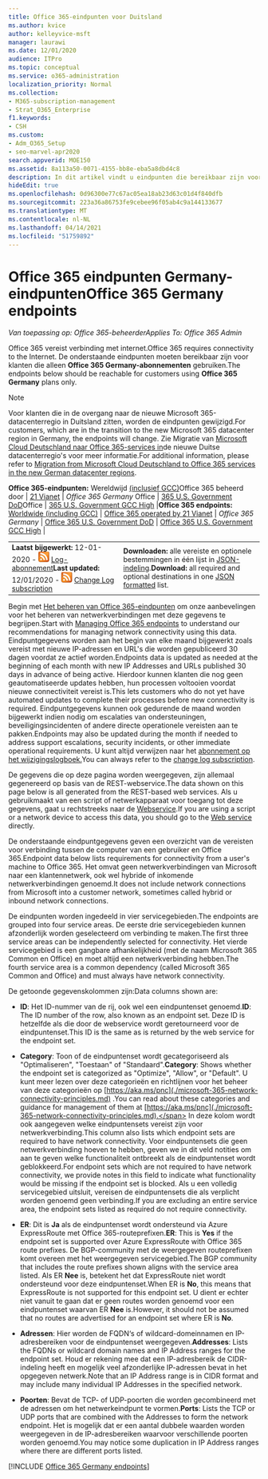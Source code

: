 ```yaml
---
title: Office 365-eindpunten voor Duitsland
ms.author: kvice
author: kelleyvice-msft
manager: laurawi
ms.date: 12/01/2020
audience: ITPro
ms.topic: conceptual
ms.service: o365-administration
localization_priority: Normal
ms.collection:
- M365-subscription-management
- Strat_O365_Enterprise
f1.keywords:
- CSH
ms.custom:
- Adm_O365_Setup
- seo-marvel-apr2020
search.appverid: MOE150
ms.assetid: 8a113a50-0071-4155-bb8e-eba5a8dbd4c8
description: In dit artikel vindt u eindpunten die bereikbaar zijn voor klanten die Office 365 gebruiken in Duitsland.
hideEdit: true
ms.openlocfilehash: 0d96300e77c67ac05ea18ab23d63c01d4f840dfb
ms.sourcegitcommit: 223a36a86753fe9cebee96f05ab4c9a144133677
ms.translationtype: MT
ms.contentlocale: nl-NL
ms.lasthandoff: 04/14/2021
ms.locfileid: "51759892"
---
```

# <a name="office-365-germany-endpoints"></a><span data-ttu-id="96dac-103">Office 365 eindpunten Germany-eindpunten</span><span class="sxs-lookup"><span data-stu-id="96dac-103">Office 365 Germany endpoints</span></span>

 <span data-ttu-id="96dac-104">*Van toepassing op: Office 365-beheerder*</span><span class="sxs-lookup"><span data-stu-id="96dac-104">*Applies To: Office 365 Admin*</span></span>

<span data-ttu-id="96dac-105">Office 365 vereist verbinding met internet.</span><span class="sxs-lookup"><span data-stu-id="96dac-105">Office 365 requires connectivity to the Internet.</span></span> <span data-ttu-id="96dac-106">De onderstaande eindpunten moeten bereikbaar zijn voor klanten die alleen **Office 365 Germany-abonnementen** gebruiken.</span><span class="sxs-lookup"><span data-stu-id="96dac-106">The endpoints below should be reachable for customers using **Office 365 Germany** plans only.</span></span>

> [!NOTE]
> <span data-ttu-id="96dac-107">Voor klanten die in de overgang naar de nieuwe Microsoft 365-datacenterregio in Duitsland zitten, worden de eindpunten gewijzigd.</span><span class="sxs-lookup"><span data-stu-id="96dac-107">For customers, which are in the transition to the new Microsoft 365 datacenter region in Germany, the endpoints will change.</span></span>
> <span data-ttu-id="96dac-108">Zie Migratie van [Microsoft Cloud Deutschland naar Office 365-services in](ms-cloud-germany-transition.md)de nieuwe Duitse datacenterregio's voor meer informatie.</span><span class="sxs-lookup"><span data-stu-id="96dac-108">For additional information, please refer to [Migration from Microsoft Cloud Deutschland to Office 365 services in the new German datacenter regions](ms-cloud-germany-transition.md).</span></span>
  
 <span data-ttu-id="96dac-109">**Office 365-eindpunten:** Wereldwijd [(inclusief GCC)](urls-and-ip-address-ranges.md)Office 365 beheerd door   |  [21 Vianet](urls-and-ip-address-ranges-21vianet.md)   |  *Office 365 Germany* Office  |  [365 U.S. Government DoD](microsoft-365-u-s-government-dod-endpoints.md)Office  |  [365 U.S. Government GCC High](microsoft-365-u-s-government-gcc-high-endpoints.md)  |</span><span class="sxs-lookup"><span data-stu-id="96dac-109">**Office 365 endpoints:** [Worldwide (including GCC)](urls-and-ip-address-ranges.md)  | [Office 365 operated by 21 Vianet](urls-and-ip-address-ranges-21vianet.md)  | *Office 365 Germany* | [Office 365 U.S. Government DoD](microsoft-365-u-s-government-dod-endpoints.md) | [Office 365 U.S. Government GCC High](microsoft-365-u-s-government-gcc-high-endpoints.md)  |</span></span>
  
|||
|:-----|:-----|
|<span data-ttu-id="96dac-110">**Laatst bijgewerkt:** 12-01-2020 - ![ RSS Change ](../media/5dc6bb29-25db-4f44-9580-77c735492c4b.png) [Log-abonnement](https://endpoints.office.com/version/Germany?allversions=true&format=rss&clientrequestid=b10c5ed1-bad1-445f-b386-b919946339a7)</span><span class="sxs-lookup"><span data-stu-id="96dac-110">**Last updated:** 12/01/2020 - ![RSS](../media/5dc6bb29-25db-4f44-9580-77c735492c4b.png) [Change Log subscription](https://endpoints.office.com/version/Germany?allversions=true&format=rss&clientrequestid=b10c5ed1-bad1-445f-b386-b919946339a7)</span></span> |<span data-ttu-id="96dac-111">**Downloaden:** alle vereiste en optionele bestemmingen in één lijst in [JSON-indeling](https://endpoints.office.com/endpoints/Germany?clientrequestid=b10c5ed1-bad1-445f-b386-b919946339a7).</span><span class="sxs-lookup"><span data-stu-id="96dac-111">**Download:** all required and optional destinations in one [JSON formatted](https://endpoints.office.com/endpoints/Germany?clientrequestid=b10c5ed1-bad1-445f-b386-b919946339a7) list.</span></span>  <br/> |

<span data-ttu-id="96dac-112">Begin met [Het beheren van Office 365-eindpunten](managing-office-365-endpoints.md) om onze aanbevelingen voor het beheren van netwerkverbindingen met deze gegevens te begrijpen.</span><span class="sxs-lookup"><span data-stu-id="96dac-112">Start with [Managing Office 365 endpoints](managing-office-365-endpoints.md) to understand our recommendations for managing network connectivity using this data.</span></span> <span data-ttu-id="96dac-113">Eindpuntgegevens worden aan het begin van elke maand bijgewerkt zoals vereist met nieuwe IP-adressen en URL's die worden gepubliceerd 30 dagen voordat ze actief worden.</span><span class="sxs-lookup"><span data-stu-id="96dac-113">Endpoints data is updated as needed at the beginning of each month with new IP Addresses and URLs published 30 days in advance of being active.</span></span> <span data-ttu-id="96dac-114">Hierdoor kunnen klanten die nog geen geautomatiseerde updates hebben, hun processen voltooien voordat nieuwe connectiviteit vereist is.</span><span class="sxs-lookup"><span data-stu-id="96dac-114">This lets customers who do not yet have automated updates to complete their processes before new connectivity is required.</span></span> <span data-ttu-id="96dac-115">Eindpuntgegevens kunnen ook gedurende de maand worden bijgewerkt indien nodig om escalaties van ondersteuningen, beveiligingsincidenten of andere directe operationele vereisten aan te pakken.</span><span class="sxs-lookup"><span data-stu-id="96dac-115">Endpoints may also be updated during the month if needed to address support escalations, security incidents, or other immediate operational requirements.</span></span> <span data-ttu-id="96dac-116">U kunt altijd verwijzen naar het [abonnement op het wijzigingslogboek.](https://endpoints.office.com/version/Germany?allversions=true&format=rss&clientrequestid=b10c5ed1-bad1-445f-b386-b919946339a7)</span><span class="sxs-lookup"><span data-stu-id="96dac-116">You can always refer to the [change log subscription](https://endpoints.office.com/version/Germany?allversions=true&format=rss&clientrequestid=b10c5ed1-bad1-445f-b386-b919946339a7).</span></span>

<span data-ttu-id="96dac-117">De gegevens die op deze pagina worden weergegeven, zijn allemaal gegenereerd op basis van de REST-webservice.</span><span class="sxs-lookup"><span data-stu-id="96dac-117">The data shown on this page below is all generated from the REST-based web services.</span></span> <span data-ttu-id="96dac-118">Als u gebruikmaakt van een script of netwerkapparaat voor toegang tot deze gegevens, gaat u rechtstreeks naar de [Webservice](microsoft-365-ip-web-service.md).</span><span class="sxs-lookup"><span data-stu-id="96dac-118">If you are using a script or a network device to access this data, you should go to the [Web service](microsoft-365-ip-web-service.md) directly.</span></span>

<span data-ttu-id="96dac-119">De onderstaande eindpuntgegevens geven een overzicht van de vereisten voor verbinding tussen de computer van een gebruiker en Office 365.</span><span class="sxs-lookup"><span data-stu-id="96dac-119">Endpoint data below lists requirements for connectivity from a user's machine to Office 365.</span></span> <span data-ttu-id="96dac-120">Het omvat geen netwerkverbindingen van Microsoft naar een klantennetwerk, ook wel hybride of inkomende netwerkverbindingen genoemd.</span><span class="sxs-lookup"><span data-stu-id="96dac-120">It does not include network connections from Microsoft into a customer network, sometimes called hybrid or inbound network connections.</span></span>

<span data-ttu-id="96dac-121">De eindpunten worden ingedeeld in vier servicegebieden.</span><span class="sxs-lookup"><span data-stu-id="96dac-121">The endpoints are grouped into four service areas.</span></span> <span data-ttu-id="96dac-122">De eerste drie servicegebieden kunnen afzonderlijk worden geselecteerd om verbinding te maken.</span><span class="sxs-lookup"><span data-stu-id="96dac-122">The first three service areas can be independently selected for connectivity.</span></span> <span data-ttu-id="96dac-123">Het vierde servicegebied is een gangbare afhankelijkheid (met de naam Microsoft 365 Common en Office) en moet altijd een netwerkverbinding hebben.</span><span class="sxs-lookup"><span data-stu-id="96dac-123">The fourth service area is a common dependency (called Microsoft 365 Common and Office) and must always have network connectivity.</span></span>

<span data-ttu-id="96dac-124">De getoonde gegevenskolommen zijn:</span><span class="sxs-lookup"><span data-stu-id="96dac-124">Data columns shown are:</span></span>

- <span data-ttu-id="96dac-125">**ID**: Het ID-nummer van de rij, ook wel een eindpuntenset genoemd.</span><span class="sxs-lookup"><span data-stu-id="96dac-125">**ID**: The ID number of the row, also known as an endpoint set.</span></span> <span data-ttu-id="96dac-126">Deze ID is hetzelfde als die door de webservice wordt geretourneerd voor de eindpuntenset.</span><span class="sxs-lookup"><span data-stu-id="96dac-126">This ID is the same as is returned by the web service for the endpoint set.</span></span>

- <span data-ttu-id="96dac-127">**Category**: Toon of de eindpuntenset wordt gecategoriseerd als "Optimaliseren", "Toestaan" of "Standaard".</span><span class="sxs-lookup"><span data-stu-id="96dac-127">**Category**: Shows whether the endpoint set is categorized as "Optimize", "Allow", or "Default".</span></span> <span data-ttu-id="96dac-128">U kunt meer lezen over deze categorieën en richtlijnen voor het beheer van deze categorieën op [https://aka.ms/pnc](./microsoft-365-network-connectivity-principles.md) .</span><span class="sxs-lookup"><span data-stu-id="96dac-128">You can read about these categories and guidance for management of them at [https://aka.ms/pnc](./microsoft-365-network-connectivity-principles.md).</span></span> <span data-ttu-id="96dac-129">In deze kolom wordt ook aangegeven welke eindpuntensets vereist zijn voor netwerkverbinding.</span><span class="sxs-lookup"><span data-stu-id="96dac-129">This column also lists which endpoint sets are required to have network connectivity.</span></span> <span data-ttu-id="96dac-130">Voor eindpuntensets die geen netwerkverbinding hoeven te hebben, geven we in dit veld notities om aan te geven welke functionaliteit ontbreekt als de eindpuntenset wordt geblokkeerd.</span><span class="sxs-lookup"><span data-stu-id="96dac-130">For endpoint sets which are not required to have network connectivity, we provide notes in this field to indicate what functionality would be missing if the endpoint set is blocked.</span></span> <span data-ttu-id="96dac-131">Als u een volledig servicegebied uitsluit, vereisen de eindpuntensets die als verplicht worden genoemd geen verbinding.</span><span class="sxs-lookup"><span data-stu-id="96dac-131">If you are excluding an entire service area, the endpoint sets listed as required do not require connectivity.</span></span>

- <span data-ttu-id="96dac-132">**ER**: Dit is **Ja** als de eindpuntenset wordt ondersteund via Azure ExpressRoute met Office 365-routeprefixen.</span><span class="sxs-lookup"><span data-stu-id="96dac-132">**ER**: This is **Yes** if the endpoint set is supported over Azure ExpressRoute with Office 365 route prefixes.</span></span> <span data-ttu-id="96dac-133">De BGP-community met de weergegeven routeprefixen komt overeen met het weergegeven servicegebied.</span><span class="sxs-lookup"><span data-stu-id="96dac-133">The BGP community that includes the route prefixes shown aligns with the service area listed.</span></span> <span data-ttu-id="96dac-134">Als ER **Nee** is, betekent het dat ExpressRoute niet wordt ondersteund voor deze eindpuntenset.</span><span class="sxs-lookup"><span data-stu-id="96dac-134">When ER is **No**, this means that ExpressRoute is not supported for this endpoint set.</span></span> <span data-ttu-id="96dac-135">U dient er echter niet vanuit te gaan dat er geen routes worden genoemd voor een eindpuntenset waarvan ER **Nee** is.</span><span class="sxs-lookup"><span data-stu-id="96dac-135">However, it should not be assumed that no routes are advertised for an endpoint set where ER is **No**.</span></span>

- <span data-ttu-id="96dac-136">**Adressen**: Hier worden de FQDN‘s of wildcard-domeinnamen en IP-adresbereiken voor de eindpuntenset weergegeven.</span><span class="sxs-lookup"><span data-stu-id="96dac-136">**Addresses**: Lists the FQDNs or wildcard domain names and IP Address ranges for the endpoint set.</span></span> <span data-ttu-id="96dac-137">Houd er rekening mee dat een IP-adresbereik de CIDR-indeling heeft en mogelijk veel afzonderlijke IP-adressen bevat in het opgegeven netwerk.</span><span class="sxs-lookup"><span data-stu-id="96dac-137">Note that an IP Address range is in CIDR format and may include many individual IP Addresses in the specified network.</span></span>
 
- <span data-ttu-id="96dac-138">**Poorten**: Bevat de TCP- of UDP-poorten die worden gecombineerd met de adressen om het netwerkeindpunt te vormen.</span><span class="sxs-lookup"><span data-stu-id="96dac-138">**Ports**: Lists the TCP or UDP ports that are combined with the Addresses to form the network endpoint.</span></span> <span data-ttu-id="96dac-139">Het is mogelijk dat er een aantal dubbele waarden worden weergegeven in de IP-adresbereiken waarvoor verschillende poorten worden genoemd.</span><span class="sxs-lookup"><span data-stu-id="96dac-139">You may notice some duplication in IP Address ranges where there are different ports listed.</span></span>

[!INCLUDE [Office 365 Germany endpoints](../includes/office-365-germany-endpoints.md)]

